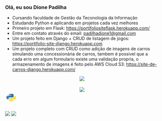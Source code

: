 ### Olá, eu sou Dione Padilha

- Cursando faculdade de Gestão da Teconologia da Informação
- Estudando Python e aplicando em projetos cada vez melhores
- Primeiro projeto em Flask: https://portifoliositeflask.herokuapp.com/
- Entre em contato através do email: padilhadione1@gmail.com
- Um projeto feito em Django + CRUD de listagem de jogos: https://portifolio-site-django.herokuapp.com
- Um projeto completo com CRUD como adição de imagens de carros simulando uma concessionária de carros, tambem é possivel que a cada erro em algum formulario existe uma         validação propria, o armazenamento de imagens é feito pelo AWS Cloud S3: https://site-de-carros-django.herokuapp.com/

<div align="center">
  <a href="https://github.com/Dio30">
  <img height="180em" src="https://github-readme-stats.vercel.app/api/?username=Dio30&show_icons=true&theme=dark&include_all_commits=true&locale=pt-br&count_private=true"/>
    <br><br>
  <img height="180em" src="https://github-readme-stats.vercel.app/api/top-langs/?username=Dio30&layout=compact&langs_count=7&theme=dark"/></a>
</div>
  <a href= 'https://github.com/Dio30/Projeto_Carros' target="_blank">
  <img align="center" alt="Dione-Python" title="Projeto CRUD em Django" height="30" width="40" src="https://raw.githubusercontent.com/devicons/devicon/master/icons/python/python-original.svg"></a>
  
  ##
 
<div>

<a href = "mailto:padilhadione1@gmail.com"><img src="https://img.shields.io/badge/-Gmail-%23333?style=for-the-badge&logo=gmail&logoColor=white" target="_blank"></a>
<a href = "https://www.linkedin.com/in/dione-padilha-a99864234/"><img src="https://img.shields.io/badge/-Linkedin-blue?style=for-the-badge&logo=linkedin" target="_blank"></a>

</div>
